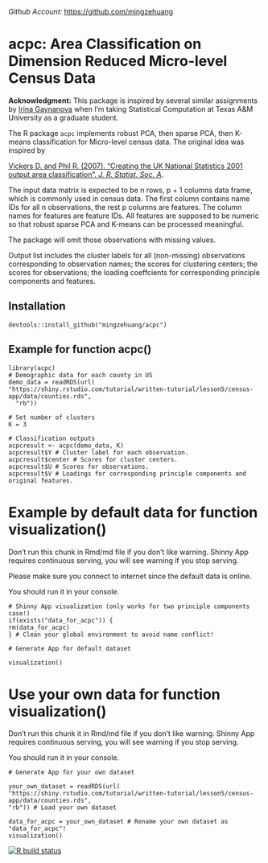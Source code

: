 *Github Account:*
<a href="https://github.com/mingzehuang" class="uri">https://github.com/mingzehuang</a>

acpc: Area Classification on Dimension Reduced Micro-level Census Data
======================================================================

**Acknowledgment:** This package is inspired by several similar
assignments by [Irina Gaynanova](https://irinagain.github.io/) when I’m
taking Statistical Computation at Texas A&M University as a graduate
student.

The R package `acpc` implements robust PCA, then sparse PCA, then
K-means classification for Micro-level census data. The original idea
was inspired by

[Vickers D. and Phil R. (2007). “Creating the UK National Statistics
2001 output area classification”. *J. R. Statist. Soc.
A*](https://rss.onlinelibrary.wiley.com/doi/epdf/10.1111/j.1467-985X.2007.00466.x).

The input data matrix is expected to be n rows, p + 1 columns data
frame, which is commonly used in census data. The first column contains
name IDs for all n observations, the rest p columns are features. The
column names for features are feature IDs. All features are supposed to
be numeric so that robust sparse PCA and K-means can be processed
meaningful.

The package will omit those observations with missing values.

Output list includes the cluster labels for all (non-missing)
observations corresponding to observation names; the scores for
clustering centers; the scores for observations; the loading coeffcients
for corresponding principle components and features.

Installation
------------

    devtools::install_github("mingzehuang/acpc")

Example for function acpc()
---------------------------

    library(acpc)
    # Demographic data for each county in US
    demo_data = readRDS(url(
    "https://shiny.rstudio.com/tutorial/written-tutorial/lesson5/census-app/data/counties.rds",
      "rb"))

    # Set number of clusters
    K = 3

    # Classification outputs
    acpcresult <- acpc(demo_data, K)
    acpcresult$Y # Cluster label for each observation.
    acpcresult$center # Scores for cluster centers.
    acpcresult$U # Scores for observations.
    acpcresult$V # Loadings for corresponding principle components and original features.

Example by default data for function visualization()
====================================================

Don’t run this chunk in Rmd/md file if you don’t like warning. Shinny
App requires continuous serving, you will see warning if you stop
serving.

Please make sure you connect to internet since the default data is
online.

You should run it in your console.

    # Shinny App visualization (only works for two principle components case!)
    if(exists("data_for_acpc")) {
    rm(data_for_acpc)
    } # Clean your global environment to avoid name conflict!

    # Generate App for default dataset

    visualization()

Use your own data for function visualization()
==============================================

Don’t run this chunk it in Rmd/md file if you don’t like warning. Shinny
App requires continuous serving, you will see warning if you stop
serving.

You should run it in your console.

    # Generate App for your own dataset

    your_own_dataset = readRDS(url(
    "https://shiny.rstudio.com/tutorial/written-tutorial/lesson5/census-app/data/counties.rds",
    "rb")) # Load your own dataset

    data_for_acpc = your_own_dataset # Rename your own dataset as "data_for_acpc"!
    visualization()

<!-- badges: start -->

[![R build
status](https://github.com/mingzehuang/acpc/workflows/R-CMD-check/badge.svg)](https://github.com/mingzehuang/acpc/actions)
<!-- badges: end -->
